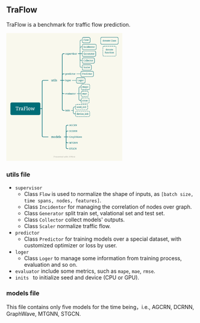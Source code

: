## TraFlow
TraFlow is a benchmark for traffic flow prediction.

<img src="./Figures/TraFlow.png" alt="Structure of TraFlow" style="zoom:33%;" />

### utils file

- `supervisor`
  - Class `Flow` is used to normalize the shape of inputs, as `[batch size, time spans, nodes, features]`.
  - Class `Incidentor` for managing the correlation of nodes over graph.
  - Class `Generator` split train set, valational set and test set.
  - Class `Collector` collect models' outputs.
  - Class `Scaler` normalize traffic flow.
- `predictor`
  - Class `Predictor` for training models over a special dataset, with customized optimizer or loss by user.
- `loger`
  - Class `Loger` to manage some information from training process, evaluation and so on.
- `evaluator` include some metrics, such as `mape`, `mae`, `rmse`.
- `inits ` to initialize seed and device (CPU or GPU).

### models file

This file contains only five models for the time being，i.e., AGCRN, DCRNN, GraphWave, MTGNN, STGCN.
